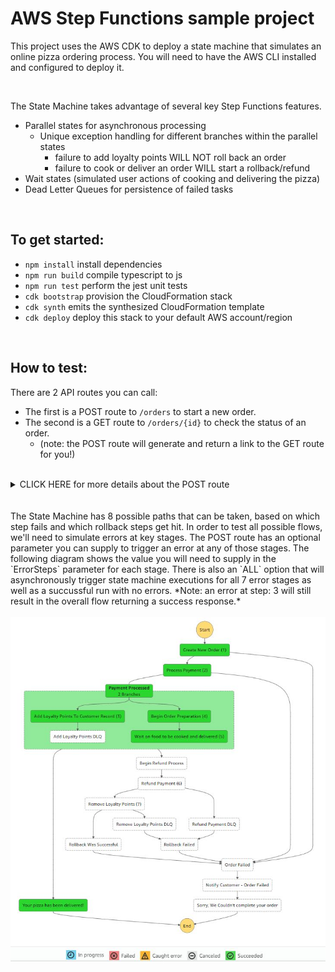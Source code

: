 # AWS Step Functions sample project

This project uses the AWS CDK to deploy a state machine that simulates an online pizza ordering process.  You will need to have the AWS CLI installed and configured to deploy it.

 <br /> 
 

The State Machine takes advantage of several key Step Functions features.
- Parallel states for asynchronous processing
    - Unique exception handling for different branches within the parallel states
        - failure to add loyalty points WILL NOT roll back an order
        - failure to cook or deliver an order WILL start a rollback/refund
- Wait states (simulated user actions of cooking and delivering the pizza)
- Dead Letter Queues for persistence of failed tasks

<br />

## To get started:
* `npm install`     install dependencies
* `npm run build`   compile typescript to js
* `npm run test`    perform the jest unit tests
* `cdk bootstrap`   provision the CloudFormation stack
* `cdk synth`       emits the synthesized CloudFormation template
* `cdk deploy`      deploy this stack to your default AWS account/region

 <br /> 

## How to test:
There are 2 API routes you can call:
- The first is a POST route to `/orders` to start a new order. 
- The second is a GET route to `/orders/{id}` to check the status of an order.
    - (note: the POST route will generate and return a link to the GET route for you!)

 <br /> 

<details><summary>CLICK HERE for more details about the POST route</summary>
<p>

 The request body  has the following parameters.  All are optional, defaults will be used if not supplied.

```
{
    flavour?: string,               // the style of pizza you want, I recommend Pineapple
    perStepDelaySeconds?: number,   // force a delay in each workflow stage, useful if you want to check on status changes as they occur
    errorOnStep?: number            // force the workflow to error at a specific stage so that you can test each error state
}
```

Here is a sample request body you can use for the POST route that will trigger all 8 possible worflow outcomes:
```
{
    "flavour": "Pineapple",
    "perStepDelaySeconds": 0,
    "errorOnStep": 100
}
```



Options for `errorOnStep`:
```
export enum ErrorSteps {
    'none' = 0,
    'createOrder' = 1,
    'processPayment' = 2,
    'addLoyaltyPoints' = 3,
    'prepareOrder' = 4,
    'processOrder' = 5,
    'refundPayment' = 6,
    'reclaimLoyaltyPoints' = 7,
    'ALL' = 100
}
```

**NOTE:** If you want to simulate errors that could happen during the payment rollback process, we have to start a rollback process first.  So if you select an `ErrorSteps` of 5 or greater, we'll automatically error out at step 4 to trigger the rollback steps.
</p>
</details>

 <br /> 
 <br /> 
The State Machine has 8 possible paths that can be taken, based on which step fails and which rollback steps get hit. In order to test all possible flows, we'll need to simulate errors at key stages. The POST route has an optional parameter you can supply to trigger an error at any of those stages. The following diagram shows the value you will need to supply in the `ErrorSteps` parameter for each stage. There is also an `ALL` option that will asynchronously trigger state machine executions for all 7 error stages as well as a succussful run with no errors.  *Note: an error at step: 3 will still result in the overall flow returning a success response.*

 <br /> 
 <br /> 
<picture>
 <img alt="YOUR-ALT-TEXT" src="./StateMachine.jpg">
</picture>

 <br />   
